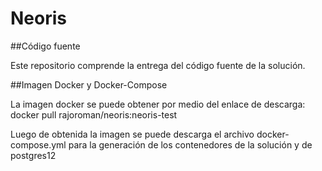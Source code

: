 # Neoris
##Código fuente

Este repositorio comprende la entrega del código fuente de la solución.

##Imagen Docker y Docker-Compose

La imagen docker se puede obtener por medio del enlace de descarga:
docker pull rajoroman/neoris:neoris-test

Luego de obtenida la imagen se puede descarga el archivo docker-compose.yml
para la generación de los contenedores de la solución y de postgres12



